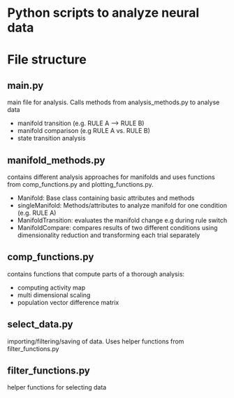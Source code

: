 # Python scripts to analyze neural data

# File structure

## main.py
main file for analysis. Calls methods from analysis_methods.py to analyse data 

* manifold transition (e.g. RULE A --> RULE B)
* manifold comparison (e.g RULE A vs. RULE B)
* state transition analysis
    
## manifold_methods.py
contains different analysis approaches for manifolds and uses functions from comp_functions.py and plotting_functions.py.

* Manifold: Base class containing basic attributes and methods
* singleManifold: Methods/attributes to analyze manifold for one condition (e.g. RULE A)
* ManifoldTransition: evaluates the manifold change e.g during rule switch
* ManifoldCompare:  compares results of two different conditions using dimensionality reduction and transforming each trial separately

## comp_functions.py
contains functions that compute parts of a thorough analysis:

* computing activity map
* multi dimensional scaling
* population vector difference matrix

## select_data.py
importing/filtering/saving of data. Uses helper functions from filter_functions.py
## filter_functions.py
helper functions for selecting data
